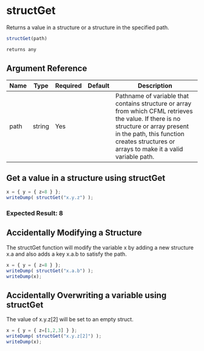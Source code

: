 # structGet

Returns a value in a structure or a structure in the specified path.

```javascript
structGet(path)
```

```javascript
returns any
```

## Argument Reference

| Name | Type | Required | Default | Description |
| --- | --- | --- | --- | --- |
| path | string | Yes |  | Pathname of variable that contains structure or array from which CFML retrieves the value. If there is no structure or array present in the path, this function creates structures or arrays to make it a valid variable path. |

## Get a value in a structure using structGet

```javascript
x = { y = { z=8 } };
writeDump( structGet("x.y.z") );
```

### Expected Result: 8

## Accidentally Modifying a Structure

The structGet function will modify the variable x by adding a new structure x.a and also adds a key x.a.b to satisfy the path.

```javascript
x = { y = { z=8 } };
writeDump( structGet("x.a.b") );
writeDump(x);
```

## Accidentally Overwriting a variable using structGet

The value of x.y.z[2] will be set to an empty struct.

```javascript
x = { y = { z=[1,2,3] } };
writeDump( structGet("x.y.z[2]") );
writeDump(x);
```
